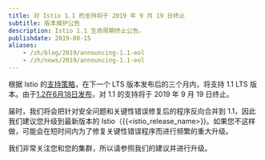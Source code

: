 ```yaml
---
title: 对 Istio 1.1 的支持将于 2019 年 9 月 19 日终止
subtitle: 版本维护公告
description: Istio 1.1 生命周期终止公告。
publishdate: 2019-08-15
aliases:
    - /zh/blog/2019/announcing-1.1-eol
    - /zh/news/2019/announcing-1.1-eol
---
```


根据 Istio 的[支持策略](/zh/about/release-cadence/)，在下一个 LTS 版本发布后的三个月内，将支持 1.1 LTS 版本。由于[1.2在6月18日发布](/zh/news/releases/1.2.x/announcing-1.2/)，对 1.1 的支持将于 2019 年 9 月 19 日终止。

届时，我们将会把针对安全问题和关键性错误修复后的程序反向合并到 1.1，因此我们建议您升级到最新版本的 Istio（{{<istio_release_name>}}。如果您不这样做，可能会在短时间内为了修复关键性错误程序而进行频繁的重大升级。

我们非常关注您和您的集群，所以请参照我们的建议并进行升级。
